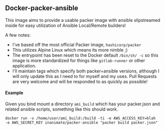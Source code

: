 ## Docker-packer-ansible

This image aims to provide a usable packer image with ansible slipstreamed
inside for easy utilization of Ansible Local/Remote builders!

A few notes:

* I've based off the most official Packer image, `hashicorp/packer`
* This utilizes Alpine Linux which means its more nimble ;)
* The entrypoint has been reset to the Docker default `/bin/sh/ -c` so this
  image is more standardized for things like `gitlab-runner` or other
  application.
* I'll maintain tags which specify both packer+ansible versions, although I will
  only update this as I need to for myself and my uses. Pull Requests are very
  welcome and will be responded to as quickly as possible!


#### Example

Given you bind mount a directory `ami_build` which has your packer.json
and related ansible scripts, something like this should work.

```
docker run -v /home/user/ami_build:/build -ti -e AWS_ACCESS_KEY=blah
-e AWS_SECRET_KEY inanimate/packer-ansible "packer build packer.json"
```
